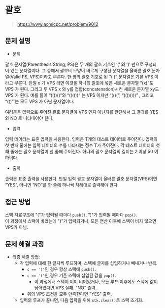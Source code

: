 # 괄호

> https://www.acmicpc.net/problem/9012

## 문제 설명

- 문제

괄호 문자열(Parenthesis String, PS)은 두 개의 괄호 기호인 ‘(’ 와 ‘)’ 만으로 구성되어 있는 문자열이다. 그 중에서 괄호의 모양이 바르게 구성된 문자열을 올바른 괄호 문자열(Valid PS,
VPS)이라고 부른다. 한 쌍의 괄호 기호로 된 “( )” 문자열은 기본 VPS 이라고 부른다. 만일 x 가 VPS 라면 이것을 하나의 괄호에 넣은 새로운 문자열 “(x)”도 VPS 가 된다. 그리고 두 VPS x
와 y를 접합(concatenation)시킨 새로운 문자열 xy도 VPS 가 된다. 예를 들어 “(())()”와 “((()))” 는 VPS 이지만 “(()(”, “(())()))” , 그리고 “(()” 는 모두
VPS 가 아닌 문자열이다.

여러분은 입력으로 주어진 괄호 문자열이 VPS 인지 아닌지를 판단해서 그 결과를 YES 와 NO 로 나타내어야 한다.

- 입력

입력 데이터는 표준 입력을 사용한다. 입력은 T개의 테스트 데이터로 주어진다. 입력의 첫 번째 줄에는 입력 데이터의 수를 나타내는 정수 T가 주어진다. 각 테스트 데이터의 첫째 줄에는 괄호 문자열이 한 줄에
주어진다. 하나의 괄호 문자열의 길이는 2 이상 50 이하이다.

- 출력

출력은 표준 출력을 사용한다. 만일 입력 괄호 문자열이 올바른 괄호 문자열(VPS)이면 “YES”, 아니면 “NO”를 한 줄에 하나씩 차례대로 출력해야 한다.

## 접근 방법

스택 자료구조에 "("가 입력될 때마다 `push()`, ")"가 입력될 때마다 `pop()`.   
이 과정에서 스택이 비었는데 ")"가 입력되거나, 모든 연산 이후에 스택이 비지 않으면 VPS가 아님.

## 문제 해결 과정

- 최종 해결 방법:
    - 각 입력에 대해 한 글자씩 루프하며, 스택에 글자를 삽입하거나 빼내거나 반복.
        - `c == '('`인 경우 항상 스택에 `push()`.
        - `c == ')'`인 경우 기존 스택에 삽입된 값을 `pop()`.
            - 이 과정에서 스택이 이미 비어있거나, 모든 루프 이후에도 스택에 값이 남아있다면 VPS 실패. "NO" 출력.
        - 위의 VPS 조건을 모두 만족한다면 "YES" 출력.
    - 입력의 루프가 끝나면, 다음 입력을 위해 `stk.clear()`로 스택 초기화.

